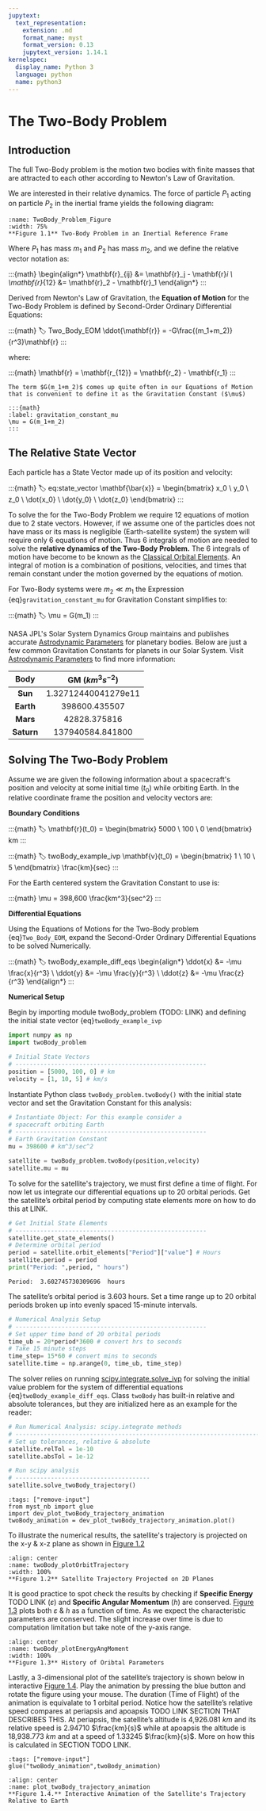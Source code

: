 ```yaml
---
jupytext:
  text_representation:
    extension: .md
    format_name: myst
    format_version: 0.13
    jupytext_version: 1.14.1
kernelspec:
  display_name: Python 3
  language: python
  name: python3
---
```


# The Two-Body Problem

## Introduction

The full Two-Body problem is the motion two bodies with finite masses that are attracted to each other according to Newton's Law of Gravitation. 

We are interested in their relative dynamics. The force of particle $P_1$ acting on particle $P_2$ in the inertial frame yields the following diagram: 

```{figure} ./images/two-body_image.png
:name: TwoBody_Problem_Figure
:width: 75%
**Figure 1.1** Two-Body Problem in an Inertial Reference Frame
```


Where $P_1$ has mass $m_1$ and $P_2$ has mass $m_2$, and we define the relative vector notation as:

:::{math}
\begin{align*}
\mathbf{r}_{ij} &= \mathbf{r}_j - \mathbf{r}_i \\
\mathbf{r}_{12} &= \mathbf{r}_2 - \mathbf{r}_1
\end{align*}
:::

Derived from Newton's Law of Gravitation, the **Equation of Motion** for the Two-Body Problem is defined by Second-Order Ordinary Differential Equations:

:::{math}
:label: Two_Body_EOM
\ddot{\mathbf{r}} = -G\frac{(m_1+m_2)}{r^3}\mathbf{r}
:::

where:

:::{math}
\mathbf{r} = \mathbf{r_{12}} = \mathbf{r_2} - \mathbf{r_1}
:::

```{note}
The term $G(m_1+m_2)$ comes up quite often in our Equations of Motion that is convenient to define it as the Gravitation Constant ($\mu$)

:::{math}
:label: gravitation_constant_mu
\mu = G(m_1+m_2)
:::
```

## The Relative State Vector

Each particle has a State Vector made up of its position and velocity:

:::{math}
:label: eq:state_vector
\mathbf{\bar{x}} = \begin{bmatrix} 
    x_0       \\ y_0       \\ z_0 \\
    \dot{x_0} \\ \dot{y_0} \\ \dot{z_0}
\end{bmatrix}
:::

To solve the for the Two-Body Problem we require 12 equations of motion due to 2 state vectors. However, if we assume one of the particles does not have mass or its mass is negligible (Earth-satellite system) the system will require only 6 equations of motion. Thus 6 integrals of motion are needed to solve the **relative dynamics of the Two-Body Problem.**  The 6 integrals of motion have become to be known as the [Classical Orbital Elements](Classical_Orbit_Elements.md). An integral of motion is a combination of positions, velocities, and times that remain constant under the motion governed by the equations of motion.


For Two-Body systems were $m_2 \ll m_1$ the Expression {eq}`gravitation_constant_mu` for Gravitation Constant simplifies to:

:::{math}
:label:
\mu = G(m_1)
:::

NASA JPL's Solar System Dynamics Group maintains and publishes accurate [Astrodynamic Parameters](https://ssd.jpl.nasa.gov/astro_par.html) for planetary bodies. Below are just a few common Gravitation Constants for planets in our Solar System. Visit [Astrodynamic Parameters](https://ssd.jpl.nasa.gov/astro_par.html) to find more information: 


| Body        | GM ($km^3s^{-2}$)   |
| :--------:  | :-----------------: |
| **Sun**     | 1.32712440041279e11 |
| **Earth**   | 398600.435507       |
| **Mars**    | 42828.375816        |
| **Saturn**  | 137940584.841800    |

## Solving The Two-Body Problem

Assume we are given the following information about a spacecraft's position and velocity at some initial time ($t_0$) while orbiting Earth. In the relative coordinate frame the position and velocity vectors are:

**Boundary Conditions** 

:::{math}
:label:
\mathbf{r}(t_0) = 
\begin{bmatrix}
5000 \\
100  \\
0
\end{bmatrix} km
::: 

:::{math}
:label: twoBody_example_ivp
\mathbf{v}(t_0) = 
\begin{bmatrix}
1 \\
10 \\
5
\end{bmatrix} \frac{km}{sec}
::: 

For the Earth centered system the Gravitation Constant to use is:

:::{math}
\mu = 398,600 \frac{km^3}{sec^2}
:::

**Differential Equations**

Using the Equations of Motions for the Two-Body problem {eq}`Two_Body_EOM`, expand the Second-Order Ordinary Differential Equations to be solved Numerically. 

:::{math}
:label: twoBody_example_diff_eqs
\begin{align*}
\ddot{x} &= -\mu \frac{x}{r^3} \\
\ddot{y} &= -\mu \frac{y}{r^3} \\
\ddot{z} &= -\mu \frac{z}{r^3} 
\end{align*}
:::

**Numerical Setup**

Begin by importing module twoBody_problem (TODO: LINK) and defining the initial state vector {eq}`twoBody_example_ivp` 

```python
import numpy as np
import twoBody_problem

# Initial State Vectors
# ------------------------------------------------------
position = [5000, 100, 0] # km
velocity = [1, 10, 5] # km/s
```

Instantiate Python class `twoBody_problem.twoBody()` with the initial state vector and set the Gravitation Constant for this analysis:

```python
# Instantiate Object: For this example consider a 
# spacecraft orbiting Earth
# ------------------------------------------------------
# Earth Gravitation Constant
mu = 398600 # km^3/sec^2

satellite = twoBody_problem.twoBody(position,velocity)
satellite.mu = mu
```

To solve for the satellite's trajectory, we must first define a time of flight. For now let us integrate our differential equations up to 20 orbital periods. Get the satellite’s orbital period by computing state elements more on how to do this at LINK.  

```python
# Get Initial State Elements
# ------------------------------------------------------
satellite.get_state_elements()
# Determine orbital period
period = satellite.orbit_elements["Period"]["value"] # Hours
satellite.period = period
print("Period: ",period, " hours")
```

```
Period:  3.602745730309696  hours
```

The satellite’s orbital period is 3.603 hours. Set a time range up to 20 orbital periods broken up into evenly spaced 15-minute intervals.


```python
# Numerical Analysis Setup
# ------------------------------------------------------
# Set upper time bond of 20 orbital periods
time_ub = 20*period*3600 # convert hrs to seconds 
# Take 15 minute steps
time_step= 15*60 # convert mins to seconds 
satellite.time = np.arange(0, time_ub, time_step)
```

The solver relies on running [scipy.integrate.solve_ivp](https://docs.scipy.org/doc/scipy/reference/generated/scipy.integrate.solve_ivp.html) for solving the initial value problem for the system of differential equations {eq}`twoBody_example_diff_eqs`. Class `twoBody` has built-in relative and absolute tolerances, but they are initialized here as an example for the reader:

```python 
# Run Numerical Analysis: scipy.integrate methods
# --------------------------------------------------------------------------------
# Set up tolerances, relative & absolute
satellite.relTol = 1e-10
satellite.absTol = 1e-12

# Run scipy analysis 
# --------------------------------------
satellite.solve_twoBody_trajectory()
```



```{code-cell} ipython3
:tags: ["remove-input"]
from myst_nb import glue
import dev_plot_twoBody_trajectory_animation 
twoBody_animation = dev_plot_twoBody_trajectory_animation.plot()
```

To illustrate the numerical results, the satellite's trajectory is projected on the x-y & x-z plane as shown in [Figure 1.2](twoBody_plotOrbitTrajectory)



```{figure} ./images/twoBody_plotOrbitTrajectory.png
:align: center
:name: twoBody_plotOrbitTrajectory
:width: 100%
**Figure 1.2** Satellite Trajectory Projected on 2D Planes
```

It is good practice to spot check the results by checking if **Specific Energy** TODO LINK ($\varepsilon$) and **Specific Angular Momentum** ($h$) are conserved. [Figure 1.3](twoBody_plotEnergyAngMoment) plots both $\varepsilon$ & $h$ as a function of time. As we expect the characteristic parameters are conserved. The slight increase over time is due to computation limitation but take note of the y-axis range. 


```{figure} ./images/twoBody_plotEnergyAngMoment.png
:align: center
:name: twoBody_plotEnergyAngMoment
:width: 100%
**Figure 1.3** History of Oribtal Parameters
```

Lastly, a 3-dimensional plot of the satellite’s trajectory is shown below in interactive [Figure 1.4](plot_twoBody_trajectory_animation). Play the animation by pressing the blue button and rotate the figure using your mouse. The duration (Time of Flight) of the animation is equivalate to 1 orbital period. Notice how the satellite’s relative speed compares at periapsis and apoapsis TODO LINK SECTION THAT DESCRIBES THIS. At periapsis, the satellite’s altitude is 4,926.081 $km$ and its relative speed is 2.94710 $\frac{km}{s}$ while at apoapsis the altitude is 18,938.773 $km$ and at a speed of 1.33245 $\frac{km}{s}$. More on how this is calculated in SECTION TODO LINK.

```{code-cell} ipython3
:tags: ["remove-input"]
glue("twoBody_animation",twoBody_animation)
```

```{glue:figure} twoBody_animation
:align: center
:name: plot_twoBody_trajectory_animation
**Figure 1.4.** Interactive Animation of the Satellite's Trajectory Relative to Earth 
```
